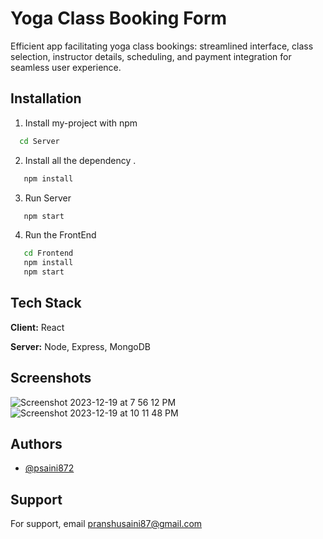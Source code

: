 # Yoga Class Booking Form

Efficient app facilitating yoga class bookings: streamlined interface, class selection, instructor details, scheduling, and payment integration for seamless user experience.

## Installation

1. Install my-project with npm

```bash
  cd Server
```

2. Install all the dependency .

```bash
   npm install
```

3. Run Server

```bash
   npm start
```
4. Run the FrontEnd
```bash
   cd Frontend
   npm install
   npm start
```


## Tech Stack

**Client:** React

**Server:** Node, Express, MongoDB


## Screenshots

![Screenshot 2023-12-19 at 7 56 12 PM](https://github.com/psaini872/Moneyflex_Assigment/assets/95680839/6497ae71-644c-47ae-bbc0-58bb4179f2ea)
![Screenshot 2023-12-19 at 10 11 48 PM](https://github.com/psaini872/Moneyflex_Assigment/assets/95680839/655f7bcb-16ff-4baa-869a-da41845da1ff)


## Authors

- [@psaini872](https://github.com/psaini872)


## Support

For support, email pranshusaini87@gmail.com

